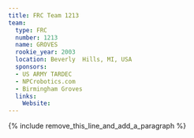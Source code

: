 ```yaml
---
title: FRC Team 1213
team:
  type: FRC
  number: 1213
  name: GROVES
  rookie_year: 2003
  location: Beverly  Hills, MI, USA
  sponsors:
  - US ARMY TARDEC
  - NPCrobotics.com
  - Birmingham Groves
  links:
    Website:
---
```


{% include remove_this_line_and_add_a_paragraph %}
